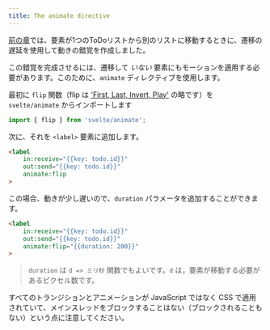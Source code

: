 ```yaml
---
title: The animate directive
---
```


[前の章](tutorial/deferred-transitions)では、要素が1つのToDoリストから別のリストに移動するときに、遷移の遅延を使用して動きの錯覚を作成しました。

この錯覚を完成させるには、遷移して *いない* 要素にもモーションを適用する必要があります。このために、`animate` ディレクティブを使用します。

最初に `flip` 関数（flip は ['First, Last, Invert, Play'](https://aerotwist.com/blog/flip-your-animations/) の略です）を `svelte/animate` からインポートします

```js
import { flip } from 'svelte/animate';
```

次に、それを `<label>` 要素に追加します。 

```html
<label
	in:receive="{{key: todo.id}}"
	out:send="{{key: todo.id}}"
	animate:flip
>
```

この場合、動きが少し遅いので、`duration` パラメータを追加することができます。

```html
<label
	in:receive="{{key: todo.id}}"
	out:send="{{key: todo.id}}"
	animate:flip="{{duration: 200}}"
>
```

> `duration` は `d => ミリ秒` 関数でもよいです。`d` は，要素が移動する必要があるピクセル数です。

すべてのトランジションとアニメーションが JavaScript ではなく CSS で適用されていて、メインスレッドをブロックすることはない（ブロックされることもない）という点に注意してください。
